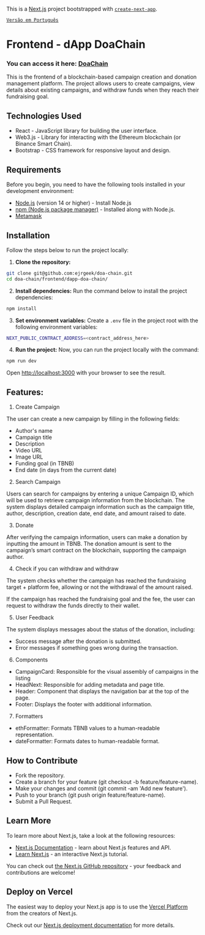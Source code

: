 
This is a [Next.js](https://nextjs.org) project bootstrapped with [`create-next-app`](https://nextjs.org/docs/pages/api-reference/create-next-app).

[`Versão em Português`](README-br.md)

# Frontend - dApp DoaChain

### You can access it here: [DoaChain](https://doa-chain.vercel.app/)

This is the frontend of a blockchain-based campaign creation and donation management platform. The project allows users to create campaigns, view details about existing campaigns, and withdraw funds when they reach their fundraising goal.

## Technologies Used
- React - JavaScript library for building the user interface.
- Web3.js - Library for interacting with the Ethereum blockchain (or Binance Smart Chain).
- Bootstrap - CSS framework for responsive layout and design.


## Requirements
Before you begin, you need to have the following tools installed in your development environment:

- [Node.js](https://nodejs.org/) (version 14 or higher) - Install Node.js
- [npm (Node.js package manager)](https://www.npmjs.com/) - Installed along with Node.js.
- [Metamask](https://metamask.io/)

## Installation
Follow the steps below to run the project locally:

1. **Clone the repository:**
```bash
git clone git@github.com:ejrgeek/doa-chain.git
cd doa-chain/frontend/dapp-doa-chain/
```

2. **Install dependencies:** Run the command below to install the project dependencies:
```bash
npm install
```
3. **Set environment variables:** Create a ```.env``` file in the project root with the following environment variables:
```bash
NEXT_PUBLIC_CONTRACT_ADDRESS=<contract_address_here>
```
4. **Run the project:** Now, you can run the project locally with the command:
```bash
npm run dev
```

Open [http://localhost:3000](http://localhost:3000) with your browser to see the result.

## Features:
1. Create Campaign

The user can create a new campaign by filling in the following fields:

- Author's name
- Campaign title
- Description
- Video URL
- Image URL
- Funding goal (in TBNB)
- End date (in days from the current date)

2. Search Campaign

Users can search for campaigns by entering a unique Campaign ID, which will be used to retrieve campaign information from the blockchain. The system displays detailed campaign information such as the campaign title, author, description, creation date, end date, and amount raised to date.

3. Donate

After verifying the campaign information, users can make a donation by inputting the amount in TBNB. The donation amount is sent to the campaign’s smart contract on the blockchain, supporting the campaign author.

4. Check if you can withdraw and withdraw

The system checks whether the campaign has reached the fundraising target + platform fee, allowing or not the withdrawal of the amount raised.

If the campaign has reached the fundraising goal and the fee, the user can request to withdraw the funds directly to their wallet.

5. User Feedback

The system displays messages about the status of the donation, including:
- Success message after the donation is submitted.
- Error messages if something goes wrong during the transaction.

6. Components

- CampaignCard: Responsible for the visual assembly of campaigns in the listing
- HeadNext: Responsible for adding metadata and page title.
- Header: Component that displays the navigation bar at the top of the page.
- Footer: Displays the footer with additional information.

7. Formatters

- ethFormatter: Formats TBNB values ​​to a human-readable representation.
- dateFormatter: Formats dates to human-readable format.

## How to Contribute

- Fork the repository.
- Create a branch for your feature (git checkout -b feature/feature-name).
- Make your changes and commit (git commit -am 'Add new feature').
- Push to your branch (git push origin feature/feature-name).
- Submit a Pull Request.


## Learn More

To learn more about Next.js, take a look at the following resources:

- [Next.js Documentation](https://nextjs.org/docs) - learn about Next.js features and API.
- [Learn Next.js](https://nextjs.org/learn-pages-router) - an interactive Next.js tutorial.

You can check out [the Next.js GitHub repository](https://github.com/vercel/next.js) - your feedback and contributions are welcome!

## Deploy on Vercel

The easiest way to deploy your Next.js app is to use the [Vercel Platform](https://vercel.com/new?utm_medium=default-template&filter=next.js&utm_source=create-next-app&utm_campaign=create-next-app-readme) from the creators of Next.js.

Check out our [Next.js deployment documentation](https://nextjs.org/docs/pages/building-your-application/deploying) for more details.
